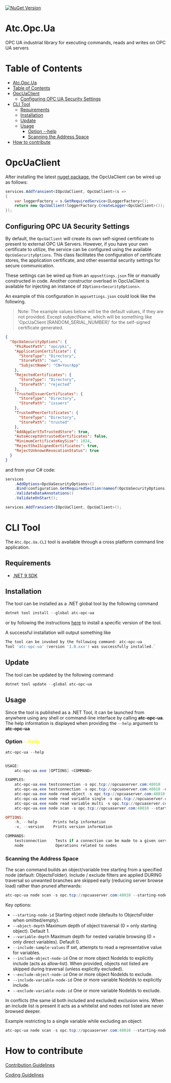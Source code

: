 [![NuGet Version](https://img.shields.io/nuget/v/atc.opc.ua.svg?logo=nuget&style=for-the-badge)](https://www.nuget.org/packages/atc.opc.ua)

# Atc.Opc.Ua

OPC UA industrial library for executing commands, reads and writes on OPC UA servers

# Table of Contents

- [Atc.Opc.Ua](#atcopcua)
- [Table of Contents](#table-of-contents)
- [OpcUaClient](#opcuaclient)
  - [Configuring OPC UA Security Settings](#configuring-opc-ua-security-settings)
- [CLI Tool](#cli-tool)
  - [Requirements](#requirements)
  - [Installation](#installation)
  - [Update](#update)
  - [Usage](#usage)
    - [Option --help](#option---help)
    - [Scanning the Address Space](#scanning-the-address-space)
- [How to contribute](#how-to-contribute)

# OpcUaClient

After installing the latest [nuget package](https://www.nuget.org/packages/atc.opc.ua), the OpcUaClient can be wired up as follows:

```csharp
services.AddTransient<IOpcUaClient, OpcUaClient>(s =>
{
    var loggerFactory = s.GetRequiredService<ILoggerFactory>();
    return new OpcUaClient(loggerFactory.CreateLogger<OpcUaClient>());
});
```

## Configuring OPC UA Security Settings

By default, the `OpcUaClient` will create its own self-signed certificate to present to external OPC UA Servers. However, if you have your own certificate to utilize, the service can be configured using the available `OpcUaSecurityOptions`. This class facilitates the configuration of certificate stores, the application certificate, and other essential security settings for secure communication.

These settings can be wired up from an `appsettings.json` file or manually constructed in code. Another constructor overload in OpcUaClient is available for injecting an instance of `IOptions<SecurityOptions>`.

An example of this configuration in `appsettings.json` could look like the following.

> Note: The example values below will be the default values, if they are not provided.
Except subjectName, which will be something like 'OpcUaClient [RANDOM_SERIAL_NUMBER]' for the self-signed certificate generated.

```json
{
  "OpcUaSecurityOptions": {
    "PkiRootPath": "opc/pki",
    "ApplicationCertificate": {
      "StoreType": "Directory",
      "StorePath": "own",
      "SubjectName": "CN=YourApp"
    },
    "RejectedCertificates": {
      "StoreType": "Directory",
      "StorePath": "rejected"
    },
    "TrustedIssuerCertificates": {
      "StoreType": "Directory",
      "StorePath": "issuers"
    },
    "TrustedPeerCertificates": {
      "StoreType": "Directory",
      "StorePath": "trusted"
    },
    "AddAppCertToTrustedStore": true,
    "AutoAcceptUntrustedCertificates": false,
    "MinimumCertificateKeySize": 1024,
    "RejectSha1SignedCertificates": true,
    "RejectUnknownRevocationStatus": true
  }
}
```

and from your C# code:

```csharp
services
    .AddOptions<OpcUaSecurityOptions>()
    .Bind(configuration.GetRequiredSection(nameof(OpcUaSecurityOptions)))
    .ValidateDataAnnotations()
    .ValidateOnStart();

services.AddTransient<IOpcUaClient, OpcUaClient>();
```

# CLI Tool

The `Atc.Opc.Ua.CLI` tool is available through a cross platform command line application.

## Requirements

- [.NET 9 SDK](https://dotnet.microsoft.com/en-us/download/dotnet/9.0)

## Installation

The tool can be installed as a .NET global tool by the following command

```powershell
dotnet tool install --global atc-opc-ua
```

or by following the instructions [here](https://www.nuget.org/packages/atc-opc-ua/) to install a specific version of the tool.

A successful installation will output something like

```powershell
The tool can be invoked by the following command: atc-opc-ua
Tool 'atc-opc-ua' (version '1.0.xxx') was successfully installed.`
```

## Update

The tool can be updated by the following command

```powershell
dotnet tool update --global atc-opc-ua
```

## Usage

Since the tool is published as a .NET Tool, it can be launched from anywhere using any shell or command-line interface by calling **atc-opc-ua**. The help information is displayed when providing the `--help` argument to **atc-opc-ua**

### Option <span style="color:yellow">--help</span>

```powershell
atc-opc-ua --help


USAGE:
    atc-opc-ua.exe [OPTIONS] <COMMAND>

EXAMPLES:
    atc-opc-ua.exe testconnection -s opc.tcp://opcuaserver.com:48010
    atc-opc-ua.exe testconnection -s opc.tcp://opcuaserver.com:48010 -u username -p password
    atc-opc-ua.exe node read object -s opc.tcp://opcuaserver.com:48010 -n "ns=2;s=Demo.Dynamic.Scalar"
    atc-opc-ua.exe node read variable single -s opc.tcp://opcuaserver.com:48010 -n "ns=2;s=Demo.Dynamic.Scalar.Float"
    atc-opc-ua.exe node read variable multi -s opc.tcp://opcuaserver.com:48010 -n "ns=2;s=Demo.Dynamic.Scalar.Float" -n "ns=2;s=Demo.Dynamic.Scalar.Int32"
    atc-opc-ua.exe node scan -s opc.tcp://opcuaserver.com:48010 --starting-node-id "ns=2;s=Demo.Dynamic.Scalar" --object-depth 2 --variable-depth 1

OPTIONS:
    -h, --help       Prints help information
    -v, --version    Prints version information

COMMANDS:
    testconnection    Tests if a connection can be made to a given server
    node              Operations related to nodes
```

### Scanning the Address Space

The scan command builds an object/variable tree starting from a specified node (default: ObjectsFolder). Include / exclude filters are applied DURING traversal so unwanted branches are skipped early (reducing server browse load) rather than pruned afterwards:

```powershell
atc-opc-ua node scan -s opc.tcp://opcuaserver.com:48010 --starting-node-id "ns=2;s=Demo.Dynamic.Scalar" --object-depth 2 --variable-depth 1 --include-sample-values
```

Key options:

- `--starting-node-id` Starting object node (defaults to ObjectsFolder when omitted/empty).
- `--object-depth` Maximum depth of object traversal (0 = only starting object). Default 1.
- `--variable-depth` Maximum depth for nested variable browsing (0 = only direct variables). Default 0.
- `--include-sample-values` If set, attempts to read a representative value for variables.
- `--include-object-node-id` One or more object NodeIds to explicitly include (acts as allow‑list). When provided, objects not listed are skipped during traversal (unless explicitly excluded).
- `--exclude-object-node-id` One or more object NodeIds to exclude.
- `--include-variable-node-id` One or more variable NodeIds to explicitly include.
- `--exclude-variable-node-id` One or more variable NodeIds to exclude.

In conflicts (the same id both included and excluded) exclusion wins. When an include list is present it acts as a whitelist and nodes not listed are never browsed deeper.

Example restricting to a single variable while excluding an object:

```powershell
atc-opc-ua node scan -s opc.tcp://opcuaserver.com:48010 --starting-node-id "ns=2;s=Demo.Dynamic.Scalar" --include-variable-node-id "ns=2;s=Demo.Dynamic.Scalar.Float" --exclude-object-node-id "ns=2;s=Unwanted.Object"
```

# How to contribute

[Contribution Guidelines](https://atc-net.github.io/introduction/about-atc#how-to-contribute)

[Coding Guidelines](https://atc-net.github.io/introduction/about-atc#coding-guidelines)
